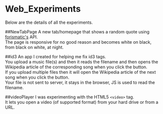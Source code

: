 # Web_Experiments
Below are the details of all the experiments.

##NewTabPage
A new tab/homepage that shows a random quote using [forismatic's](http://forismatic.com/) API.  
The page is responsive for no good reason and becomes white on black, from black on white, at night.

##id3
An app I created for helping me fix id3 tags.  
You upload a music file(s) and then it reads the filename and then opens the Wikipedia article of the corresponding song when you click the button.  
If you upload multiple files then it will open the Wikipedia article of the next song when you click the button.  
Your file is not sent to server, it stays in the browser, JS is used to read the filename.

##videoPlayer
I was experimenting with the HTML5 ```<video>``` tag.  
It lets you open a video (of supported format) from your hard drive or from a URL.
